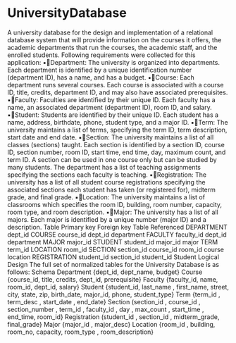 # UniversityDatabase
 A university database for the design and implementation of a relational database system that will provide information on the courses it offers, the academic departments that run the courses, the academic staff, and the enrolled students.  Following requirements were collected for this application:  ▪Department: The university is organized into departments. Each department is identified by a unique identification number (department ID), has a name, and has a budget.  ▪Course: Each department runs several courses. Each course is associated with a course ID, title, credits, department ID, and may also have associated prerequisites.  ▪Faculty: Faculties are identified by their unique ID. Each faculty has a name, an associated department (department ID), room ID, and salary.  ▪Student: Students are identified by their unique ID. Each student has a name, address, birthdate, phone, student type, and a major ID.  ▪Term: The university maintains a list of terms, specifying the term ID, term description, start date and end date.  ▪Section: The university maintains a list of all classes (sections) taught. Each section is identified by a section ID, course ID, section number, room ID, start time, end time, day, maximum count, and term ID. A section can be used in one course only but can be studied by many students. The department has a list of teaching assignments specifying the sections each faculty is teaching.  ▪Registration: The university has a list of all student course registrations specifying the associated sections each student has taken (or registered for), midterm grade, and final grade.  ▪Location: The university maintains a list of classrooms which specifies the room ID, building, room number, capacity, room type, and room description.  ▪Major: The university has a list of all majors. Each major is identified by a unique number (major ID) and a description.              Table          Primary key         Foreign key  Table  Referenced   DEPARTMENT dept_id   COURSE course_id dept_id department FACULTY faculty_id dept_id department MAJOR major_id   STUDENT student_id major_id major TERM term_id   LOCATION room_id   SECTION section_id course_id room_id course location REGISTRATION student_id section_id student_id Student    Logical Design  The full set of normalized tables for the University Database is as follows:  Schema  Department {dept_id, dept_name, budget}  Course {course_id, title, credits, dept_id, prerequisite}  Faculty {faculty_id, name, room_id, dept_id, salary}  Student {student_id, last_name , first_name, street, city, state, zip, birth_date, major_id, phone, student_type}  Term {term_id , term_desc , start_date , end_date}  Section (section_id , course_id , section_number , term_id , faculty_id , day , max_count , start_time , end_time, room_id}  Registration (student_id , section_id , midterm_grade, final_grade}  Major {major_id , major_desc}  Location {room_id , building, room_no, capacity, room_type , room_description}

